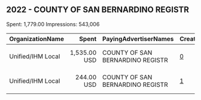 ## 2022 - COUNTY OF SAN BERNARDINO REGISTR 
Spent: 1,779.00
Impressions: 543,006

|OrganizationName|Spent|PayingAdvertiserNames|CreativeUrls|Impressions|Genders|AgeBrackets|CountryCodes|BillingAddresses|CandidateBallotInformation|
|:---|---:|:---|:---|---:|:---|:---|:---|:---|:---|
|Unified/IHM Local|1,535.00 USD|COUNTY OF SAN BERNARDINO REGISTR|[0](https://www.snap.com/political-ads/asset/a2f9fd5aac639c90cabd39075a38508c266de6a73d7cfffa83cce78512ed7724?mediaType=jpg)|467,801||18+|united states|"180 madison ave,new york ,10016,US"|REGISTRAR OF VOTERS COUNTY OF SAN BERNARDINO|
|Unified/IHM Local|244.00 USD|COUNTY OF SAN BERNARDINO REGISTR|[1](https://www.snap.com/political-ads/asset/a2f9fd5aac639c90cabd39075a38508c266de6a73d7cfffa83cce78512ed7724?mediaType=jpg)|75,205||18+|united states|"180 madison ave,new york ,10016,US"|REGISTRAR OF VOTERS COUNTY OF SAN BERNARDINO|
